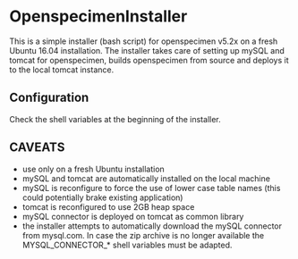 # OpenspecimenInstaller
This is a simple installer (bash script) for openspecimen v5.2x on a fresh Ubuntu 16.04 installation. The installer takes care of setting up mySQL and tomcat for openspecimen, builds openspecimen from source and deploys it to the local tomcat instance.

## Configuration
Check the shell variables at the beginning of the installer.

## CAVEATS
* use only on a fresh Ubuntu installation
* mySQL and tomcat are automatically installed on the local machine
* mySQL is reconfigure to force the use of lower case table names (this could potentially brake existing application)
* tomcat is reconfigured to use 2GB heap space
* mySQL connector is deployed on tomcat as common library
* the installer attempts to automatically download the mySQL connector from mysql.com. In case the zip archive is no longer available the MYSQL_CONNECTOR_* shell variables must be adapted. 
